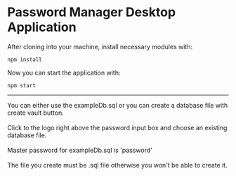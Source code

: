 # Password Manager Desktop Application

After cloning into your machine, install necessary modules with:
```
npm install
```
Now you can start the application with:
```
npm start
```
---
You can either use the exampleDb.sql or you can create a database file
with create vault button.
<br/><br/>Click to the logo right above the password input box and 
choose an existing database file.
<br/><br/>Master password for exampleDb.sql is 'password'
<br/><br/>The file you create must be .sql file otherwise you won't
be able to create it.
